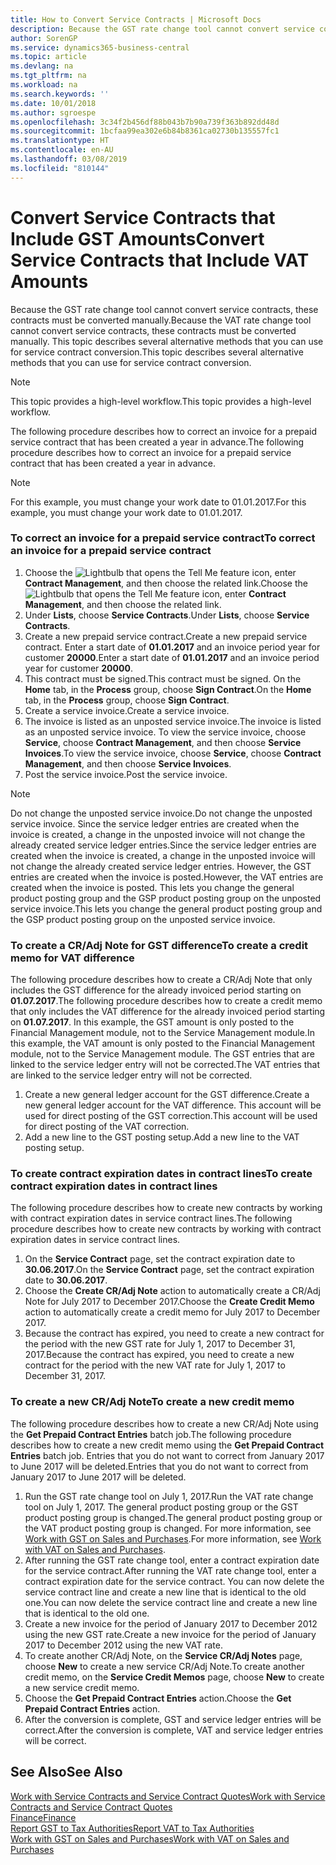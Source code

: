 ```yaml
---
title: How to Convert Service Contracts | Microsoft Docs
description: Because the GST rate change tool cannot convert service contracts, these contracts must be converted manually. This topic describes several alternative methods that you can use for service contract conversion.
author: SorenGP
ms.service: dynamics365-business-central
ms.topic: article
ms.devlang: na
ms.tgt_pltfrm: na
ms.workload: na
ms.search.keywords: ''
ms.date: 10/01/2018
ms.author: sgroespe
ms.openlocfilehash: 3c34f2b456df88b043b7b90a739f363b892dd48d
ms.sourcegitcommit: 1bcfaa99ea302e6b84b8361ca02730b135557fc1
ms.translationtype: HT
ms.contentlocale: en-AU
ms.lasthandoff: 03/08/2019
ms.locfileid: "810144"
---
```

# <a name="convert-service-contracts-that-include-vat-amounts"></a><span data-ttu-id="5e5f6-104">Convert Service Contracts that Include GST Amounts</span><span class="sxs-lookup"><span data-stu-id="5e5f6-104">Convert Service Contracts that Include VAT Amounts</span></span>
<span data-ttu-id="5e5f6-105">Because the GST rate change tool cannot convert service contracts, these contracts must be converted manually.</span><span class="sxs-lookup"><span data-stu-id="5e5f6-105">Because the VAT rate change tool cannot convert service contracts, these contracts must be converted manually.</span></span> <span data-ttu-id="5e5f6-106">This topic describes several alternative methods that you can use for service contract conversion.</span><span class="sxs-lookup"><span data-stu-id="5e5f6-106">This topic describes several alternative methods that you can use for service contract conversion.</span></span>  

> [!NOTE]  
>  <span data-ttu-id="5e5f6-107">This topic provides a high-level workflow.</span><span class="sxs-lookup"><span data-stu-id="5e5f6-107">This topic provides a high-level workflow.</span></span>  

 <span data-ttu-id="5e5f6-108">The following procedure describes how to correct an invoice for a prepaid service contract that has been created a year in advance.</span><span class="sxs-lookup"><span data-stu-id="5e5f6-108">The following procedure describes how to correct an invoice for a prepaid service contract that has been created a year in advance.</span></span>  

> [!NOTE]  
>  <span data-ttu-id="5e5f6-109">For this example, you must change your work date to 01.01.2017.</span><span class="sxs-lookup"><span data-stu-id="5e5f6-109">For this example, you must change your work date to 01.01.2017.</span></span>  

### <a name="to-correct-an-invoice-for-a-prepaid-service-contract"></a><span data-ttu-id="5e5f6-110">To correct an invoice for a prepaid service contract</span><span class="sxs-lookup"><span data-stu-id="5e5f6-110">To correct an invoice for a prepaid service contract</span></span>  
1. <span data-ttu-id="5e5f6-111">Choose the ![Lightbulb that opens the Tell Me feature](media/ui-search/search_small.png "Tell me what you want to do") icon, enter **Contract Management**, and then choose the related link.</span><span class="sxs-lookup"><span data-stu-id="5e5f6-111">Choose the ![Lightbulb that opens the Tell Me feature](media/ui-search/search_small.png "Tell me what you want to do") icon, enter **Contract Management**, and then choose the related link.</span></span>  
2. <span data-ttu-id="5e5f6-112">Under **Lists**, choose **Service Contracts**.</span><span class="sxs-lookup"><span data-stu-id="5e5f6-112">Under **Lists**, choose **Service Contracts**.</span></span>  
3. <span data-ttu-id="5e5f6-113">Create a new prepaid service contract.</span><span class="sxs-lookup"><span data-stu-id="5e5f6-113">Create a new prepaid service contract.</span></span> <span data-ttu-id="5e5f6-114">Enter a start date of **01.01.2017** and an invoice period year for customer **20000**.</span><span class="sxs-lookup"><span data-stu-id="5e5f6-114">Enter a start date of **01.01.2017** and an invoice period year for customer **20000**.</span></span>  
4. <span data-ttu-id="5e5f6-115">This contract must be signed.</span><span class="sxs-lookup"><span data-stu-id="5e5f6-115">This contract must be signed.</span></span> <span data-ttu-id="5e5f6-116">On the **Home** tab, in the **Process** group, choose **Sign Contract**.</span><span class="sxs-lookup"><span data-stu-id="5e5f6-116">On the **Home** tab, in the **Process** group, choose **Sign Contract**.</span></span>  
5. <span data-ttu-id="5e5f6-117">Create a service invoice.</span><span class="sxs-lookup"><span data-stu-id="5e5f6-117">Create a service invoice.</span></span>
6. <span data-ttu-id="5e5f6-118">The invoice is listed as an unposted service invoice.</span><span class="sxs-lookup"><span data-stu-id="5e5f6-118">The invoice is listed as an unposted service invoice.</span></span> <span data-ttu-id="5e5f6-119">To view the service invoice, choose **Service**, choose **Contract Management**, and then choose **Service Invoices**.</span><span class="sxs-lookup"><span data-stu-id="5e5f6-119">To view the service invoice, choose **Service**, choose **Contract Management**, and then choose **Service Invoices**.</span></span>  
7. <span data-ttu-id="5e5f6-120">Post the service invoice.</span><span class="sxs-lookup"><span data-stu-id="5e5f6-120">Post the service invoice.</span></span>  

> [!NOTE]  
>  <span data-ttu-id="5e5f6-121">Do not change the unposted service invoice.</span><span class="sxs-lookup"><span data-stu-id="5e5f6-121">Do not change the unposted service invoice.</span></span> <span data-ttu-id="5e5f6-122">Since the service ledger entries are created when the invoice is created, a change in the unposted invoice will not change the already created service ledger entries.</span><span class="sxs-lookup"><span data-stu-id="5e5f6-122">Since the service ledger entries are created when the invoice is created, a change in the unposted invoice will not change the already created service ledger entries.</span></span> <span data-ttu-id="5e5f6-123">However, the GST entries are created when the invoice is posted.</span><span class="sxs-lookup"><span data-stu-id="5e5f6-123">However, the VAT entries are created when the invoice is posted.</span></span> <span data-ttu-id="5e5f6-124">This lets you change the general product posting group and the GSP product posting group on the unposted service invoice.</span><span class="sxs-lookup"><span data-stu-id="5e5f6-124">This lets you change the general product posting group and the GSP product posting group on the unposted service invoice.</span></span>  

### <a name="to-create-a-credit-memo-for-vat-difference"></a><span data-ttu-id="5e5f6-125">To create a CR/Adj Note for GST difference</span><span class="sxs-lookup"><span data-stu-id="5e5f6-125">To create a credit memo for VAT difference</span></span>  
<span data-ttu-id="5e5f6-126">The following procedure describes how to create a CR/Adj Note that only includes the GST difference for the already invoiced period starting on **01.07.2017**.</span><span class="sxs-lookup"><span data-stu-id="5e5f6-126">The following procedure describes how to create a credit memo that only includes the VAT difference for the already invoiced period starting on **01.07.2017**.</span></span> <span data-ttu-id="5e5f6-127">In this example, the GST amount is only posted to the Financial Management module, not to the Service Management module.</span><span class="sxs-lookup"><span data-stu-id="5e5f6-127">In this example, the VAT amount is only posted to the Financial Management module, not to the Service Management module.</span></span> <span data-ttu-id="5e5f6-128">The GST entries that are linked to the service ledger entry will not be corrected.</span><span class="sxs-lookup"><span data-stu-id="5e5f6-128">The VAT entries that are linked to the service ledger entry will not be corrected.</span></span>  

1. <span data-ttu-id="5e5f6-129">Create a new general ledger account for the GST difference.</span><span class="sxs-lookup"><span data-stu-id="5e5f6-129">Create a new general ledger account for the VAT difference.</span></span> <span data-ttu-id="5e5f6-130">This account will be used for direct posting of the GST correction.</span><span class="sxs-lookup"><span data-stu-id="5e5f6-130">This account will be used for direct posting of the VAT correction.</span></span>  
2. <span data-ttu-id="5e5f6-131">Add a new line to the GST posting setup.</span><span class="sxs-lookup"><span data-stu-id="5e5f6-131">Add a new line to the VAT posting setup.</span></span>  

### <a name="to-create-contract-expiration-dates-in-contract-lines"></a><span data-ttu-id="5e5f6-132">To create contract expiration dates in contract lines</span><span class="sxs-lookup"><span data-stu-id="5e5f6-132">To create contract expiration dates in contract lines</span></span>  
<span data-ttu-id="5e5f6-133">The following procedure describes how to create new contracts by working with contract expiration dates in service contract lines.</span><span class="sxs-lookup"><span data-stu-id="5e5f6-133">The following procedure describes how to create new contracts by working with contract expiration dates in service contract lines.</span></span>  

1. <span data-ttu-id="5e5f6-134">On the **Service Contract** page, set the contract expiration date to **30.06.2017**.</span><span class="sxs-lookup"><span data-stu-id="5e5f6-134">On the **Service Contract** page, set the contract expiration date to **30.06.2017**.</span></span>  
2. <span data-ttu-id="5e5f6-135">Choose the **Create CR/Adj Note** action to automatically create a CR/Adj Note for July 2017 to December 2017.</span><span class="sxs-lookup"><span data-stu-id="5e5f6-135">Choose the **Create Credit Memo** action to automatically create a credit memo for July 2017 to December 2017.</span></span>  
3. <span data-ttu-id="5e5f6-136">Because the contract has expired, you need to create a new contract for the period with the new GST rate for July 1, 2017 to December 31, 2017.</span><span class="sxs-lookup"><span data-stu-id="5e5f6-136">Because the contract has expired, you need to create a new contract for the period with the new VAT rate for July 1, 2017 to December 31, 2017.</span></span>  

### <a name="to-create-a-new-credit-memo"></a><span data-ttu-id="5e5f6-137">To create a new CR/Adj Note</span><span class="sxs-lookup"><span data-stu-id="5e5f6-137">To create a new credit memo</span></span>  
<span data-ttu-id="5e5f6-138">The following procedure describes how to create a new CR/Adj Note using the **Get Prepaid Contract Entries** batch job.</span><span class="sxs-lookup"><span data-stu-id="5e5f6-138">The following procedure describes how to create a new credit memo using the **Get Prepaid Contract Entries** batch job.</span></span> <span data-ttu-id="5e5f6-139">Entries that you do not want to correct from January 2017 to June 2017 will be deleted.</span><span class="sxs-lookup"><span data-stu-id="5e5f6-139">Entries that you do not want to correct from January 2017 to June 2017 will be deleted.</span></span>  

1. <span data-ttu-id="5e5f6-140">Run the GST rate change tool on July 1, 2017.</span><span class="sxs-lookup"><span data-stu-id="5e5f6-140">Run the VAT rate change tool on July 1, 2017.</span></span> <span data-ttu-id="5e5f6-141">The general product posting group or the GST product posting group is changed.</span><span class="sxs-lookup"><span data-stu-id="5e5f6-141">The general product posting group or the VAT product posting group is changed.</span></span> <span data-ttu-id="5e5f6-142">For more information, see [Work with GST on Sales and Purchases](finance-work-with-vat.md).</span><span class="sxs-lookup"><span data-stu-id="5e5f6-142">For more information, see [Work with VAT on Sales and Purchases](finance-work-with-vat.md).</span></span>  
2. <span data-ttu-id="5e5f6-143">After running the GST rate change tool, enter a contract expiration date for the service contract.</span><span class="sxs-lookup"><span data-stu-id="5e5f6-143">After running the VAT rate change tool, enter a contract expiration date for the service contract.</span></span> <span data-ttu-id="5e5f6-144">You can now delete the service contract line and create a new line that is identical to the old one.</span><span class="sxs-lookup"><span data-stu-id="5e5f6-144">You can now delete the service contract line and create a new line that is identical to the old one.</span></span>  
3. <span data-ttu-id="5e5f6-145">Create a new invoice for the period of January 2017 to December 2012 using the new GST rate.</span><span class="sxs-lookup"><span data-stu-id="5e5f6-145">Create a new invoice for the period of January 2017 to December 2012 using the new VAT rate.</span></span>  
4. <span data-ttu-id="5e5f6-146">To create another CR/Adj Note, on the **Service CR/Adj Notes** page, choose **New** to create a new service CR/Adj Note.</span><span class="sxs-lookup"><span data-stu-id="5e5f6-146">To create another credit memo, on the **Service Credit Memos** page, choose **New** to create a new service credit memo.</span></span>  
5. <span data-ttu-id="5e5f6-147">Choose the **Get Prepaid Contract Entries** action.</span><span class="sxs-lookup"><span data-stu-id="5e5f6-147">Choose the **Get Prepaid Contract Entries** action.</span></span>  
6. <span data-ttu-id="5e5f6-148">After the conversion is complete, GST and service ledger entries will be correct.</span><span class="sxs-lookup"><span data-stu-id="5e5f6-148">After the conversion is complete, VAT and service ledger entries will be correct.</span></span>  

## <a name="see-also"></a><span data-ttu-id="5e5f6-149">See Also</span><span class="sxs-lookup"><span data-stu-id="5e5f6-149">See Also</span></span>  
[<span data-ttu-id="5e5f6-150">Work with Service Contracts and Service Contract Quotes</span><span class="sxs-lookup"><span data-stu-id="5e5f6-150">Work with Service Contracts and Service Contract Quotes</span></span>](service-how-to-create-service-contracts-and-service-contract-quotes.md)  
[<span data-ttu-id="5e5f6-151">Finance</span><span class="sxs-lookup"><span data-stu-id="5e5f6-151">Finance</span></span>](finance.md)  
[<span data-ttu-id="5e5f6-152">Report GST to Tax Authorities</span><span class="sxs-lookup"><span data-stu-id="5e5f6-152">Report VAT to Tax Authorities</span></span>](finance-how-report-vat.md)  
[<span data-ttu-id="5e5f6-153">Work with GST on Sales and Purchases</span><span class="sxs-lookup"><span data-stu-id="5e5f6-153">Work with VAT on Sales and Purchases</span></span>](finance-work-with-vat.md)  
